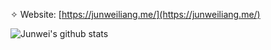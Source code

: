 

✧ Website: [https://junweiliang.me/](https://junweiliang.me/)

<!-- From this repo: https://github.com/anuraghazra/github-readme-stats -->
![Junwei's github stats](https://github-readme-stats.vercel.app/api?username=JunweiLiang&show_icons=false&count_private=true&include_all_commits=true&hide=commits,prs,contribs&theme=vue)




